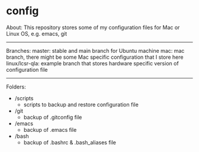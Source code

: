 config
======
About: 
This repository stores some of my configuration files for Mac or Linux OS, e.g. emacs, git 

------------------------------------------------------------
Branches:
master: stable and main branch for Ubuntu machine
mac: mac branch, there might be some Mac specific configuration that I store here
linux/lcsr-qla: example branch that stores hardware specific version of configuration file

------------------------------------------------------------
Folders:
 - /scripts
    - scripts to backup and restore configuration file
 - /git 
    - backup of .gitconfig file
 - /emacs
    - backup of .emacs file
 - /bash
    - backup of .bashrc & .bash_aliases file
